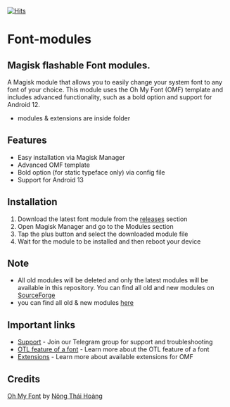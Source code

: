 [![Hits](https://hits.seeyoufarm.com/api/count/incr/badge.svg?url=https%3A%2F%2Fgithub.com%2Fkhirendra03%2FFont-modules&count_bg=%2342B8CF&title_bg=%23505A58&icon=postwoman.svg&icon_color=%239AF2E9&title=Visitors&edge_flat=false)](https://hits.seeyoufarm.com)

# Font-modules 
## Magisk flashable Font modules.

A Magisk module that allows you to easily change your system font to any font of your choice. This module uses the Oh My Font (OMF) template and includes advanced functionality, such as a bold option and support for Android 12.


- modules & extensions are inside folder

## Features
- Easy installation via Magisk Manager
- Advanced OMF template
- Bold option (for static typeface only) via config file
- Support for Android 13

## Installation
1. Download the latest font module from the [releases](https://github.com/khirendra03/Font-modules/releases) section
2. Open Magisk Manager and go to the Modules section
3. Tap the plus button and select the downloaded module file
4. Wait for the module to be installed and then reboot your device

## Note
- All old modules will be deleted and only the latest modules will be available in this repository. You can find all old and new modules on [SourceForge](https://sourceforge.net/projects/font-modules/files/)
- you can find all old & new modules [here](https://sourceforge.net/projects/font-modules/files/)

## Important links
- [Support](https://t.me/MFFMDisc) - Join our Telegram group for support and troubleshooting
- [OTL feature of a font](https://t.me/marcellasne_zero) - Learn more about the OTL feature of a font
- [Extensions](https://gitlab.com/nongthaihoang/oh_my_font#extensions) - Learn more about available extensions for OMF

## Credits
[Oh My Font](https://gitlab.com/nongthaihoang/oh_my_font) by [Nông Thái Hoàng](https://gitlab.com/nongthaihoang)
